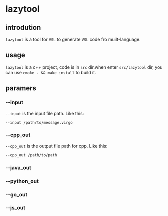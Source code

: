 
# lazytool

## introdution
`lazytool` is a tool for `VSL` to generate `VSL` code fro muilt-language.

## usage

`lazytool` is a c++ project, code is in `src` dir.when enter `src/lazytool` dir, you can use `cmake . && make install` to build it.

## paramers

### --input
`--input` is the input file path. Like this:
```
--input /path/to/message.virgo
```
### --cpp_out
`--cpp_out` is the output file path for cpp. Like this:
```
--cpp_out /path/to/path
```

### --java_out

### --python_out

### --go_out

### --js_out